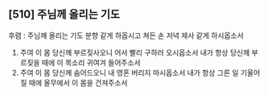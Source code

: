 ## [510] 주님께 올리는 기도

후렴 : 주님께 올리는 기도 분향 같게 하옵시고 쳐든 손 저녁 제사 같게 하시옵소서
1) 주여 이 몸 당신께 부르짖사오니 어서 빨리 구하러 오시옵소서 내가 항상 당신께 부르짖을 때에 이 목소리 귀여겨 들어주소서
2) 주여 이 몸 당신께 숨어드오니 내 영혼 버리지 마시옵소서 내가 항상 그른 일 기울어질 때에 올무에서 이 몸을 건져주소서
